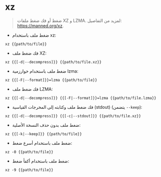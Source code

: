 # xz

> ضغط أو فك ضغط ملفات XZ و LZMA.
> لمزيد من التفاصيل: <https://manned.org/xz>.

- ضغط ملف باستخدام xz:

`xz {{path/to/file}}`

- فك ضغط ملف XZ:

`xz {{[-d|--decompress]}} {{path/to/file.xz}}`

- ضغط ملف باستخدام خوارزمية lzma:

`xz {{[-F|--format]}}=lzma {{path/to/file}}`

- فك ضغط ملف LZMA:

`xz {{[-d|--decompress]}} {{[-F|--format]}}=lzma {{path/to/file.lzma}}`

- فك ضغط ملف وكتابته إلى المخرجات القياسية (stdout) (يتضمن `--keep`):

`xz {{[-d|--decompress]}} {{[-c|--stdout]}} {{path/to/file.xz}}`

- ضغط ملف بدون حذف النسخة الأصلية:

`xz {{[-k|--keep]}} {{path/to/file}}`

- ضغط ملف باستخدام أسرع ضغط:

`xz -0 {{path/to/file}}`

- ضغط ملف باستخدام أكفأ ضغط:

`xz -9 {{path/to/file}}`
